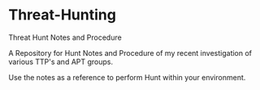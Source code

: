 # Threat-Hunting

Threat Hunt Notes and Procedure

A Repository for Hunt Notes and Procedure of my recent investigation of various TTP's and APT groups.

Use the notes as a reference to perform Hunt within your environment.
